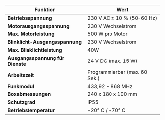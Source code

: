 | Funktion | Wert |
| ------- | ----- |
| **Betriebsspannung** | 230 V AC ± 10 % (50-60 Hz) |
| **Motorausgangsspannung** | 230 V Wechselstrom |
| **Max. Motorleistung** | 500 W pro Motor |
| **Blinklicht-Ausgangsspannung** | 230 V Wechselstrom |
| **Max. Blinklichtleistung** | 40W |
| **Ausgangsspannung für Dienste** | 24 V DC (max. 15 W) |
| **Arbeitszeit** | Programmierbar (max. 60 Sek.) |
| **Funkmodul** | 433,92 - 868 MHz |
| **Boxabmessungen** | 240 x 180 x 100 mm |
| **Schutzgrad** | IP55 |
| **Betriebstemperatur** | -20° C / +70° C |